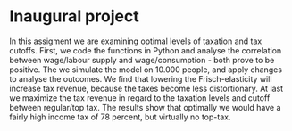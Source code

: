 # Inaugural project

In this assigment we are examining optimal levels of taxation and tax cutoffs. First, we code the functions in Python and analyse the correlation between wage/labour supply and wage/consumption - both prove to be positive. The we simulate the model on 10.000 people, and apply changes to analyse the outcomes. We find that lowering the Frisch-elasticity will increase tax revenue, because the taxes become less distortionary. At last we maximize the tax revenue in regard to the taxation levels and cutoff between regular/top tax. The results show that optimally we would have a fairly high income tax of 78 percent, but virtually no top-tax.
